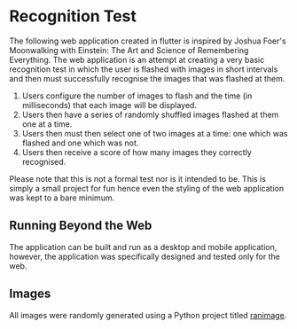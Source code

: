 # Recognition Test
The following web application created in flutter is inspired by Joshua Foer's Moonwalking with Einstein: The Art and Science of Remembering Everything. The web application is an attempt at creating a very basic recognition test in which the user is flashed with images in short intervals and then must successfully recognise the images that was flashed at them.
1. Users configure the number of images to flash and the time (in milliseconds) that each image will be displayed.
2. Users then have a series of randomly shuffled images flashed at them one at a time.
3. Users then must then select one of two images at a time: one which was flashed and one which was not.
4. Users then receive a score of how many images they correctly recognised.

Please note that this is not a formal test nor is it intended to be. This is simply a small project for fun hence even the styling of the web application was kept to a bare minimum.

## Running Beyond the Web
The application can be built and run as a desktop and mobile application, however, the application was specifically designed and tested only for the web.

## Images
All images were randomly generated using a Python project titled [ranimage](https://pypi.org/project/randimage/).